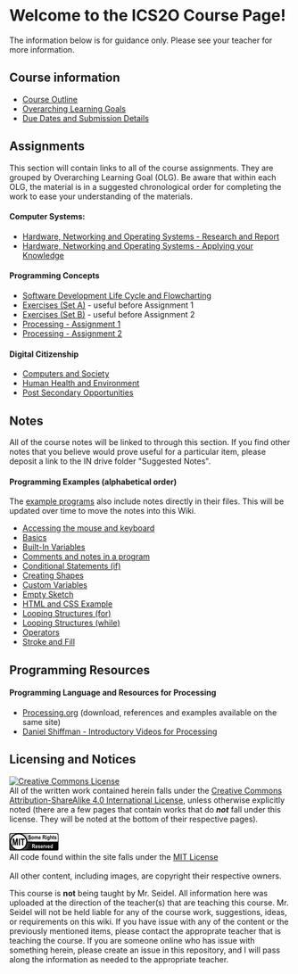# Welcome to the ICS2O Course Page!

The information below is for guidance only.  Please see your teacher for more information.

## Course information

* [Course Outline](./Course-Overview)
* [Overarching Learning Goals](./images/ICS2O.jpg)
* [Due Dates and Submission Details](./Due-Dates-and-Submission-Details)

## Assignments

This section will contain links to all of the course assignments.  They are grouped by Overarching Learning Goal (OLG).  Be aware that within each OLG, the material is in a suggested chronological order for completing the work to ease your understanding of the materials.  

#### Computer Systems:
* [Hardware, Networking and Operating Systems - Research and Report](./Hardware-Network-OS-Research-and-Report)
* [Hardware, Networking and Operating Systems - Applying your Knowledge](./Hardware-Network-OS-Applying-Your-Knowledge)

#### Programming Concepts
* [Software Development Life Cycle and Flowcharting](./SDLC-and-Flowcharting)
* [Exercises (Set A)](./Processing-Exercise-Set-A) - useful before Assignment 1
* [Exercises (Set B)](./Processing-Exercise-Set-B) - useful before Assignment 2
* [Processing - Assignment 1](./Processing-Assignment-1)
* [Processing - Assignment 2](./Processing-Assignment-2)

#### Digital Citizenship
* [Computers and Society](./Computers-And-Society)
* [Human Health and Environment](./Human-Health-and-Environment)
* [Post Secondary Opportunities](./Post-Secondary-Opportunities)


## Notes
All of the course notes will be linked to through this section.  If you find other notes that you believe would prove useful for a particular item, please deposit a link to the IN drive folder "Suggested Notes".

#### Programming Examples (alphabetical order)
The [example programs](https://github.com/mrseidel-classes/ICS2O/tree/master/Example%20Programs) also include notes directly in their files.  This will be updated over time to move the notes into this Wiki.

* [Accessing the mouse and keyboard](https://github.com/mrseidel-classes/ICS2O/tree/master/Example%20Programs/accessingMouseAndKeyboard)
* [Basics](https://github.com/mrseidel-classes/ICS2O/tree/master/Example%20Programs/basics)
* [Built-In Variables](https://github.com/mrseidel-classes/ICS2O/tree/master/Example%20Programs/builtInVariables)
* [Comments and notes in a program](https://github.com/mrseidel-classes/ICS2O/tree/master/Example%20Programs/commentsAndNotes)
* [Conditional Statements (if)](https://github.com/mrseidel-classes/ICS2O/tree/master/Example%20Programs/conditionalStatements)
* [Creating Shapes](https://github.com/mrseidel-classes/ICS2O/tree/master/Example%20Programs/creatingShapes)
* [Custom Variables](https://github.com/mrseidel-classes/ICS2O/tree/master/Example%20Programs/customVariables)
* [Empty Sketch](https://github.com/mrseidel-classes/ICS2O/tree/master/Example%20Programs/emptySketch)
* [HTML and CSS Example](https://github.com/mrseidel-classes/ICS2O/tree/master/Example%20Programs/HTMLandCSS)
* [Looping Structures (for)](https://github.com/mrseidel-classes/ICS2O/tree/master/Example%20Programs/loopingStructuresFor)
* [Looping Structures (while)](https://github.com/mrseidel-classes/ICS2O/tree/master/Example%20Programs/loopingStructuresWhile)
* [Operators](https://github.com/mrseidel-classes/ICS2O/tree/master/Example%20Programs/operators)
* [Stroke and Fill](https://github.com/mrseidel-classes/ICS2O/tree/master/Example%20Programs/strokeAndFill)


## Programming Resources
#### Programming Language and Resources for Processing
* [Processing.org](http://www.processing.org/) (download, references and examples available on the same site)
* [Daniel Shiffman - Introductory Videos for Processing](http://vimeo.com/channels/introcompmedia)

## Licensing and Notices
<a rel="license" href="http://creativecommons.org/licenses/by-sa/4.0/"><img alt="Creative Commons License" style="border-width:0" src="https://i.creativecommons.org/l/by-sa/4.0/88x31.png" /></a><br/>
All of the written work contained herein falls under the <a rel="license" href="http://creativecommons.org/licenses/by-sa/4.0/">Creative Commons Attribution-ShareAlike 4.0 International License</a>, unless otherwise explicitly noted (there are a few pages that contain works that do _**not**_ fall under this license.  They will be noted at the bottom of their respective pages).<br/><br/>
<a href="https://github.com/mrseidel-classes/ICS2O/blob/master/LICENSE.md" rel="license"><img src="./images/mit.png" /></a><br/>
All code found within the site falls under the [MIT License](https://github.com/mrseidel-classes/ICS2O/blob/master/LICENSE.md)<br/><br/>
All other content, including images, are copyright their respective owners.

This course is **not** being taught by Mr. Seidel.  All information here was uploaded at the direction of the teacher(s) that are teaching this course.  Mr. Seidel will not be held liable for any of the course work, suggestions, ideas, or requirements on this wiki.  If you have issue with any of the content or the previously mentioned items, please contact the approprate teacher that is teaching the course.  If you are someone online who has issue with something herein, please create an issue in this repository, and I will pass along the information as needed to the appropriate teacher.